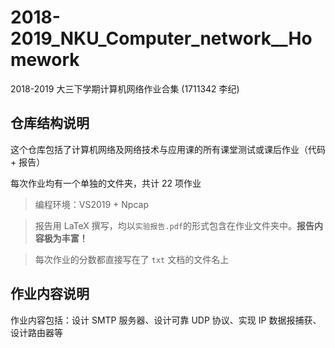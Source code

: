 # 2018-2019_NKU_Computer_network__Homework
2018-2019 大三下学期计算机网络作业合集 (1711342 李纪)

## 仓库结构说明
这个仓库包括了计算机网络及网络技术与应用课的所有课堂测试或课后作业（代码 + 报告）

每次作业均有一个单独的文件夹，共计 22 项作业

> 编程环境：VS2019 + Npcap

> 报告用 LaTeX 撰写，均以`实验报告.pdf`的形式包含在作业文件夹中。**报告内容极为丰富！**

> 每次作业的分数都直接写在了 `txt` 文档的文件名上

## 作业内容说明

作业内容包括：设计 SMTP 服务器、设计可靠 UDP 协议、实现 IP 数据报捕获、设计路由器等
